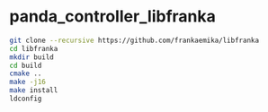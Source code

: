 # panda_controller_libfranka
```bash
git clone --recursive https://github.com/frankaemika/libfranka
cd libfranka
mkdir build
cd build
cmake ..
make -j16
make install
ldconfig
```
